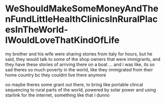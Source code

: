 # WeShouldMakeSomeMoneyAndThenFundLittleHealthClinicsInRuralPlacesInTheWorld-IWouldLoveThatKindOfLife

my brother and his wife were sharing stories from italy for hours, but he said, they would talk to some of the shop owners that were immigrants, and they have these stories of arriving there on a boat ... and i was like, its so sad theres so much poverty in the world, like they immigrated from their home country bc they couldnt live there anymore

oo maybe theres some grant out there, to bring like portable clincal sequencing to rural parts of the world, powered by solar power and using starlink for the internet, something like that i dunno
